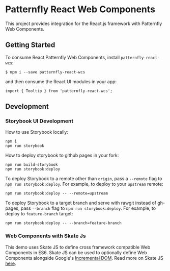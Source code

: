 # Patternfly React Web Components

This project provides integration for the React.js framework with Patternfly Web Components.

## Getting Started
To consume React Patternfly Web Components, install `patternfly-react-wcs`:
```
$ npm i --save patternfly-react-wcs
```
and then consume the React UI modules in your app:
```
import { Tooltip } from 'patternfly-react-wcs';
```

## Development

### Storybook UI Development

How to use Storybook locally:
```
npm i
npm run storybook
```

How to deploy storybook to github pages in your fork:
```
npm run build-storybook
npm run storybook:deploy
```

To deploy Storybook to a remote other than `origin`, pass a `--remote` flag to `npm run storybook:deploy`.
For example, to deploy to your `upstream` remote:
```
npm run storybook:deploy -- --remote=upstream
```
To deploy Storybook to a target branch and serve with rawgit instead of gh-pages, pass `--branch` flag
to `npm run storybook:deploy`.
For example, to deploy to `feature-branch` target:
```
npm run storybook:deploy -- --branch=feature-branch
```
### Web Components with Skate Js
This demo uses Skate JS to define cross framework compatible Web Components in ES6. Skate JS can be used to optionally define Web Components alongside Google's [Incremental DOM](https://github.com/google/incremental-dom). Read more on Skate JS [here](https://skatejs.gitbooks.io/skatejs/content/).